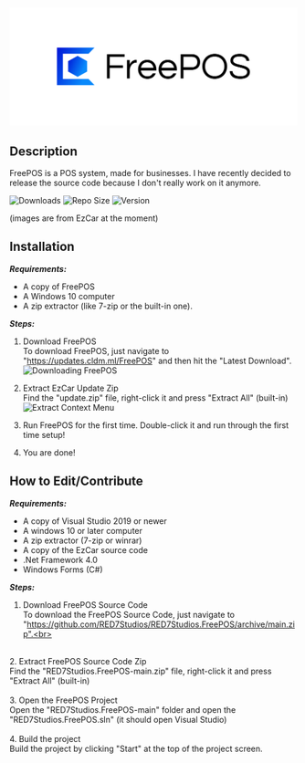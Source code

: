 ![Logo](https://raw.githubusercontent.com/RED7Studios/RED7Studios.FreePOS/master/Content/Cover.png)
## Description
FreePOS is a POS system, made for businesses. I have recently decided to release the source code because I don't really work on it anymore.

![Downloads](https://img.shields.io/github/downloads/RED7Studios/RED7Studios.FreePOS/total)
![Repo Size](https://img.shields.io/github/repo-size/RED7Studios/RED7Studios.FreePOS)
![Version](https://img.shields.io/github/v/release/RED7Studios/RED7Studios.FreePOS)


(images are from EzCar at the moment)
## Installation
**_Requirements:_**
- A copy of FreePOS
- A Windows 10 computer
- A zip extractor (like 7-zip or the built-in one).

**_Steps:_**
1. Download FreePOS<br>
To download FreePOS, just navigate to "https://updates.cldm.ml/FreePOS" and then hit the "Latest Download".<br>
![Downloading FreePOS](https://i.imgur.com/PtrOGMJ.png)<br>

2. Extract EzCar Update Zip<br>
Find the "update.zip" file, right-click it and press "Extract All" (built-in)<br>
![Extract Context Menu](https://i.imgur.com/TYto2hB.png)<br>

3. Run FreePOS for the first time.
Double-click it and run through the first time setup!<br>

4. You are done!

## How to Edit/Contribute
**_Requirements:_**
- A copy of Visual Studio 2019 or newer
- A windows 10 or later computer
- A zip extractor (7-zip or winrar)
- A copy of the EzCar source code
- .Net Framework 4.0
- Windows Forms (C#)

**_Steps:_**
1. Download FreePOS Source Code<br>
To download the FreePOS Source Code, just navigate to "https://github.com/RED7Studios/RED7Studios.FreePOS/archive/main.zip".<br>
<br>
2. Extract FreePOS Source Code Zip<br>
Find the "RED7Studios.FreePOS-main.zip" file, right-click it and press "Extract All" (built-in)<br>
<br>
3. Open the FreePOS Project<br>
Open the "RED7Studios.FreePOS-main" folder and open the "RED7Studios.FreePOS.sln" (it should open Visual Studio)<br>
<br>
4. Build the project<br>
Build the project by clicking "Start" at the top of the project screen.

